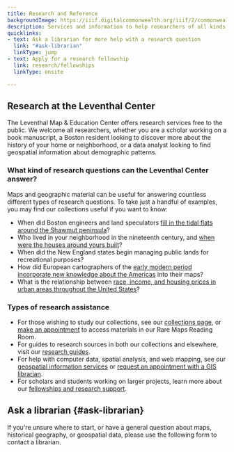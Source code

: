 ```yaml
---
title: Research and Reference
backgroundImage: https://iiif.digitalcommonwealth.org/iiif/2/commonwealth:tx31qn779/324,2001,5086,2139/1800,/0/default.jpg
description: Services and information to help researchers of all kinds
quicklinks:
- text: Ask a librarian for more help with a research question
  link: "#ask-librarian"
  linkType: jump
- text: Apply for a research fellowship
  link: research/fellowships
  linkType: onsite

---
```

## Research at the Leventhal Center

The Leventhal Map & Education Center offers research services free to the public. We welcome all researchers, whether you are a scholar working on a book manuscript, a Boston resident looking to discover more about the history of your home or neighborhood, or a data analyst looking to find geospatial information about demographic patterns.

### What kind of research questions can the Leventhal Center answer?

Maps and geographic material can be useful for answering countless different types of research questions. To take just a handful of examples, you may find our collections useful if you want to know:

* When did Boston engineers and land speculators [fill in the tidal flats around the Shawmut peninsula](https://collections.leventhalmap.org/search?utf8=%E2%9C%93&q=shawmut%20peninsula)?
* Who lived in your neighborhood in the nineteenth century, and [when were the houses around yours built](https://atlascope.org)?
* When did the New England states begin managing public lands for recreational purposes?
* How did European cartographers of the [early modern period incorporate new knowledge about the Americas](https://collections.leventhalmap.org/search?utf8=%E2%9C%93&search_index%5B%5D=all_fields&query%5B%5D=americas&search_index%5B%5D=title&query%5B%5D=&search_index%5B%5D=subject&query%5B%5D=&op=AND&commit=Search&date_start=&date_end=1800&search_field=advanced) into their maps?
* What is the relationship between [race, income, and housing prices in urban areas throughout the United States](https://data.leventhalmap.org/#/search?s=Gentrification)?

### Types of research assistance

* For those wishing to study our collections, see our [collections page](/collections), or [make an appointment](/research/appointments) to access materials in our Rare Maps Reading Room.
* For guides to research sources in both our collections and elsewhere, visit our [research guides](/research/guides).
* For help with computer data, spatial analysis, and web mapping, see our [geospatial information services](/research/geospatial) or [request an appointment with a GIS librarian](/research/geospatial/#make-request).
* For scholars and students working on larger projects, learn more about our [fellowships and research support](/research/fellowships).

## Ask a librarian {#ask-librarian}

If you're unsure where to start, or have a general question about maps, historical geography, or geospatial data, please use the following form to contact a librarian.

<script src="https://ask.bpl.org/1.0/widgets/17813"></script>

<div id="s-la-widget-17813"></div>